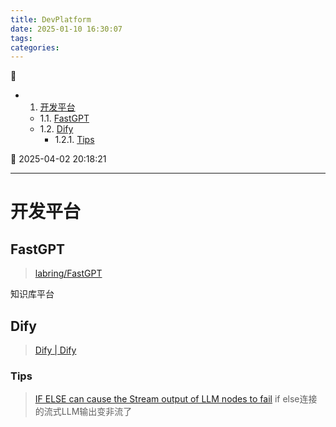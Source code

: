 ```yaml
---
title: DevPlatform
date: 2025-01-10 16:30:07
tags: 
categories: 
---
```


💠

- 1. [开发平台](#开发平台)
    - 1.1. [FastGPT](#fastgpt)
    - 1.2. [Dify](#dify)
        - 1.2.1. [Tips](#tips)

💠 2025-04-02 20:18:21
****************************************
# 开发平台

## FastGPT
> [labring/FastGPT](https://github.com/labring/FastGPT)  

知识库平台

## Dify
> [Dify | Dify](https://docs.dify.ai/zh-hans)  

### Tips
> [IF ELSE can cause the Stream output of LLM nodes to fail](https://github.com/langgenius/dify/issues/12068) if else连接的流式LLM输出变非流了  



